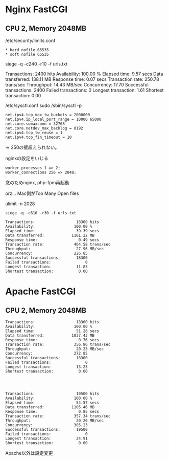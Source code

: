 # Nginx FastCGI

## CPU 2, Memory 2048MB

/etc/security/limits.conf

```
* hard nofile 65535
* soft nofile 65535
```

siege -q -c240 -r10 -f urls.txt

Transactions:                   2400 hits
Availability:                 100.00 %
Elapsed time:                   9.57 secs
Data transferred:             138.11 MB
Response time:                  0.07 secs
Transaction rate:             250.78 trans/sec
Throughput:                    14.43 MB/sec
Concurrency:                   17.70
Successful transactions:        2400
Failed transactions:               0
Longest transaction:            1.61
Shortest transaction:           0.00

/etc/sysctl.conf
sudo /sbin/sysctl -p

```
net.ipv4.tcp_max_tw_buckets = 2000000
net.ipv4.ip_local_port_range = 10000 65000
net.core.somaxconn = 32768
net.core.netdev_max_backlog = 8192
net.ipv4.tcp_tw_reuse = 1
net.ipv4.tcp_fin_timeout = 10
```

=> 250の壁超えられない。

nginxの設定をいじる

```
worker_processes 1 => 2;
worker_connections 256 => 2048;
```

念のためnginx, php-fpm再起動

orz... Mac側がToo Many Open files

ulimit -n 2028

```
siege -q -c610 -r30 -f urls.txt
```

```
Transactions:                  18300 hits
Availability:                 100.00 %
Elapsed time:                  39.39 secs
Data transferred:            1101.22 MB
Response time:                  0.49 secs
Transaction rate:             464.58 trans/sec
Throughput:                    27.96 MB/sec
Concurrency:                  226.85
Successful transactions:       18300
Failed transactions:               0
Longest transaction:           11.83
Shortest transaction:           0.00
```

# Apache FastCGI 

## CPU 2, Memory 2048MB


```
Transactions:                  18300 hits
Availability:                 100.00 %
Elapsed time:                  51.28 secs
Data transferred:            1037.43 MB
Response time:                  0.76 secs
Transaction rate:             356.86 trans/sec
Throughput:                    20.23 MB/sec
Concurrency:                  272.85
Successful transactions:       18300
Failed transactions:               0
Longest transaction:           13.23
Shortest transaction:           0.00




Transactions:                  19500 hits
Availability:                 100.00 %
Elapsed time:                  54.57 secs
Data transferred:            1105.46 MB
Response time:                  0.85 secs
Transaction rate:             357.34 trans/sec
Throughput:                    20.26 MB/sec
Concurrency:                  305.23
Successful transactions:       19500
Failed transactions:               0
Longest transaction:           24.91
Shortest transaction:           0.00
```

Apache以外は設定変更
